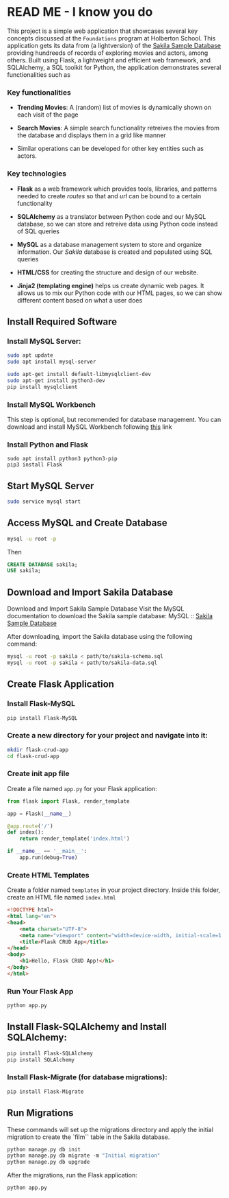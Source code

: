 # READ ME - I know you do

This project is a simple web application that showcases several key concepts discussed
at the `Foundations` program at Holberton School. This application gets its data from (a lightversion)
of the [Sakila Sample Database](https://dev.mysql.com/doc/sakila/en/) providing hundreeds of
records of exploring movies and actors, among others. Built using Flask, a lightweight and efficient web framework, and SQLAlchemy, a SQL toolkit for Python, the application demonstrates several functionalities such as

### Key functionalities

* **Trending Movies**: A (random) list of movies is dynamically shown on each visit of the page

* **Search Movies**: A simple search functionality retreives the movies from the database and displays them in a grid like manner 

* Similar operations can be developed for other key entities such as actors. 

### Key technologies
- **Flask** as a web framework which provides tools, libraries, and patterns needed to create *routes* so that
and *url* can be bound to a certain functionality 

- **SQLAlchemy** as a translator between Python code and our MySQL database, so we can store and retreive data
    using Python code instead of SQL queries 

- **MySQL** as a database management system to store and organize information. Our *Sakila* database is created 
    and populated using SQL queries

- **HTML/CSS** for creating the structure and design of our website.

- **Jinja2 (templating engine)** helps us create dynamic web pages. It allows us to mix our Python code with our HTML pages, so we can show different content based on what a user does 

##  Install Required Software

###  Install MySQL Server:

```bash
sudo apt update
sudo apt install mysql-server

sudo apt-get install default-libmysqlclient-dev
sudo apt-get install python3-dev
pip install mysqlclient
```

###  Install MySQL Workbench 

This step is optional, but recommended for database management.
You can download and install MySQL Workbench following [this](https://dev.mysql.com/downloads/file/?id=519997) link

### Install Python and Flask

```
sudo apt install python3 python3-pip
pip3 install Flask
```

## Start MySQL Server

```bash
sudo service mysql start
```

## Access MySQL and Create Database

```bash
mysql -u root -p
```

Then
```sql
CREATE DATABASE sakila;
USE sakila;
```

## Download and Import Sakila Database

Download and Import Sakila Sample Database
Visit the MySQL documentation to download the Sakila sample database: MySQL :: [Sakila Sample Database](https://dev.mysql.com/doc/sakila/en/)

After downloading, import the Sakila database using the following command:

```bash
mysql -u root -p sakila < path/to/sakila-schema.sql
mysql -u root -p sakila < path/to/sakila-data.sql
```

## Create Flask Application

### Install Flask-MySQL

```bash
pip install Flask-MySQL
```

### Create a new directory for your project and navigate into it:

```bash
mkdir flask-crud-app
cd flask-crud-app
```
### Create init app file

Create a file named `app.py` for your Flask application:

```python
from flask import Flask, render_template

app = Flask(__name__)

@app.route('/')
def index():
    return render_template('index.html')

if __name__ == '__main__':
    app.run(debug=True)

```

### Create HTML Templates

Create a folder named `templates` in your project directory. Inside this folder, create an HTML file named `index.html` 

```html
<!DOCTYPE html>
<html lang="en">
<head>
    <meta charset="UTF-8">
    <meta name="viewport" content="width=device-width, initial-scale=1.0">
    <title>Flask CRUD App</title>
</head>
<body>
    <h1>Hello, Flask CRUD App!</h1>
</body>
</html>

```

### Run Your Flask App

```python
python app.py
```

## Install Flask-SQLAlchemy and Install SQLAlchemy:

```bash
pip install Flask-SQLAlchemy
pip install SQLAlchemy
```

### Install Flask-Migrate (for database migrations):

```bash
pip install Flask-Migrate
```


## Run Migrations

These commands will set up the migrations directory and apply the initial migration to create the `film`` table in the Sakila database.


```python
python manage.py db init
python manage.py db migrate -m "Initial migration"
python manage.py db upgrade

```

After the migrations, run the Flask application:

```python
python app.py
```